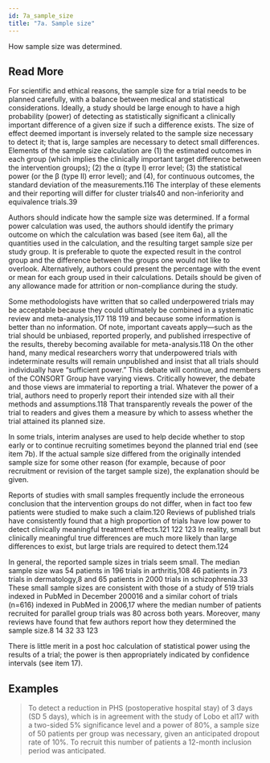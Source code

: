 ```yaml
---
id: 7a_sample_size
title: "7a. Sample size"
---
```

How sample size was determined. 

## Read More

For scientific and ethical reasons, the sample size for a trial needs to be planned carefully, with a balance between medical and statistical considerations. Ideally, a study should be large enough to have a high probability (power) of detecting as statistically significant a clinically important difference of a given size if such a difference exists. The size of effect deemed important is inversely related to the sample size necessary to detect it; that is, large samples are necessary to detect small differences. Elements of the sample size calculation are (1) the estimated outcomes in each group (which implies the clinically important target difference between the intervention groups); (2) the α (type I) error level; (3) the statistical power (or the β (type II) error level); and (4), for continuous outcomes, the standard deviation of the measurements.116 The interplay of these elements and their reporting will differ for cluster trials40 and non-inferiority and equivalence trials.39

Authors should indicate how the sample size was determined. If a formal power calculation was used, the authors should identify the primary outcome on which the calculation was based (see item 6a), all the quantities used in the calculation, and the resulting target sample size per study group. It is preferable to quote the expected result in the control group and the difference between the groups one would not like to overlook. Alternatively, authors could present the percentage with the event or mean for each group used in their calculations. Details should be given of any allowance made for attrition or non-compliance during the study.

Some methodologists have written that so called underpowered trials may be acceptable because they could ultimately be combined in a systematic review and meta-analysis,117 118 119 and because some information is better than no information. Of note, important caveats apply—such as the trial should be unbiased, reported properly, and published irrespective of the results, thereby becoming available for meta-analysis.118 On the other hand, many medical researchers worry that underpowered trials with indeterminate results will remain unpublished and insist that all trials should individually have “sufficient power.” This debate will continue, and members of the CONSORT Group have varying views. Critically however, the debate and those views are immaterial to reporting a trial. Whatever the power of a trial, authors need to properly report their intended size with all their methods and assumptions.118 That transparently reveals the power of the trial to readers and gives them a measure by which to assess whether the trial attained its planned size.

In some trials, interim analyses are used to help decide whether to stop early or to continue recruiting sometimes beyond the planned trial end (see item 7b). If the actual sample size differed from the originally intended sample size for some other reason (for example, because of poor recruitment or revision of the target sample size), the explanation should be given.

Reports of studies with small samples frequently include the erroneous conclusion that the intervention groups do not differ, when in fact too few patients were studied to make such a claim.120 Reviews of published trials have consistently found that a high proportion of trials have low power to detect clinically meaningful treatment effects.121 122 123 In reality, small but clinically meaningful true differences are much more likely than large differences to exist, but large trials are required to detect them.124

In general, the reported sample sizes in trials seem small. The median sample size was 54 patients in 196 trials in arthritis,108 46 patients in 73 trials in dermatology,8 and 65 patients in 2000 trials in schizophrenia.33 These small sample sizes are consistent with those of a study of 519 trials indexed in PubMed in December 200016 and a similar cohort of trials (n=616) indexed in PubMed in 2006,17 where the median number of patients recruited for parallel group trials was 80 across both years. Moreover, many reviews have found that few authors report how they determined the sample size.8 14 32 33 123

There is little merit in a post hoc calculation of statistical power using the results of a trial; the power is then appropriately indicated by confidence intervals (see item 17).

## Examples

> To detect a reduction in PHS (postoperative hospital stay) of 3 days (SD 5 days), which is in agreement with the study of Lobo et al17 with a two-sided 5% significance level and a power of 80%, a sample size of 50 patients per group was necessary, given an anticipated dropout rate of 10%. To recruit this number of patients a 12-month inclusion period was anticipated.